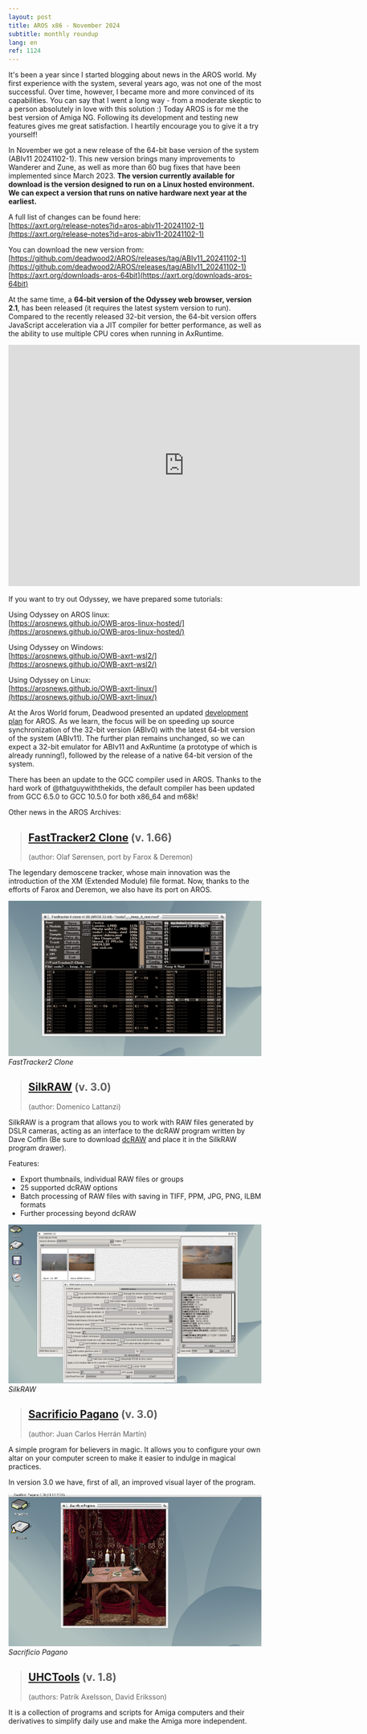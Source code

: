 ```yaml
---
layout: post
title: AROS x86 - November 2024
subtitle: monthly roundup
lang: en
ref: 1124
---
```


It's been a year since I started blogging about news in the AROS world. My first experience with the system, several years ago, was not one of the most successful. Over time, however, I became more and more convinced of its capabilities. You can say that I went a long way - from a moderate skeptic to a person absolutely in love with this solution :) Today AROS is for me the best version of Amiga NG. Following its development and testing new features gives me great satisfaction. I heartily encourage you to give it a try yourself!  

In November we got a new release of the 64-bit base version of the system (ABIv11 20241102-1). This new version brings many improvements to Wanderer and Zune, as well as more than 60 bug fixes that have been implemented since March 2023. **The version currently available for download is the version designed to run on a Linux hosted environment. We can expect a version that runs on native hardware next year at the earliest.** 

A full list of changes can be found here:  
[https://axrt.org/release-notes?id=aros-abiv11-20241102-1](https://axrt.org/release-notes?id=aros-abiv11-20241102-1)  

You can download the new version from:  
[https://github.com/deadwood2/AROS/releases/tag/ABIv11_20241102-1](https://github.com/deadwood2/AROS/releases/tag/ABIv11_20241102-1)  
[https://axrt.org/downloads-aros-64bit](https://axrt.org/downloads-aros-64bit) 

At the same time, a **64-bit version of the Odyssey web browser, version 2.1**, has been released (it requires the latest system version to run). Compared to the recently released 32-bit version, the 64-bit version offers JavaScript acceleration via a JIT compiler for better performance, as well as the ability to use multiple CPU cores when running in AxRuntime.
  
<div class="embed-container">
<iframe width="700" height="480" src="https://www.youtube.com/embed/haT1RsF7ZyM" frameborder="0"> </iframe>
</div>  

If you want to try out Odyssey, we have prepared some tutorials:  

Using Odyssey on AROS linux:  
[https://arosnews.github.io/OWB-aros-linux-hosted/](https://arosnews.github.io/OWB-aros-linux-hosted/)

Using Odyssey on Windows:  
[https://arosnews.github.io/OWB-axrt-wsl2/](https://arosnews.github.io/OWB-axrt-wsl2/)

Using Odyssey on Linux:  
[https://arosnews.github.io/OWB-axrt-linux/](https://arosnews.github.io/OWB-axrt-linux/)

At the Aros World forum, Deadwood presented an updated [development plan](https://www.arosworld.org/infusions/forum/viewthread.php?thread_id=1114&rowstart=20#post_6834) for AROS. As we learn, the focus will be on speeding up source synchronization of the 32-bit version (ABIv0) with the latest 64-bit version of the system (ABIv11). The further plan remains unchanged, so we can expect a 32-bit emulator for ABIv11 and AxRuntime (a prototype of which is already running!), followed by the release of a native 64-bit version of the system.  

There has been an update to the GCC compiler used in AROS. Thanks to the hard work of @thatguywiththekids, the default compiler has been updated from GCC 6.5.0 to GCC 10.5.0 for both x86_64 and m68k!

Other news in the AROS Archives:  

> ## [FastTracker2 Clone](https://archives.aros-exec.org/?function=showfile&file=audio/tracker/ft2clone166.i386-aros.zip) (v. 1.66)
> (author:	Olaf Sørensen, port by Farox & Deremon)

The legendary demoscene tracker, whose main innovation was the introduction of the XM (Extended Module) file format. Now, thanks to the efforts of Farox and Deremon, we also have its port on AROS. 

![FastTracker2 Clone](/assets/img/1124/ft2clone.png)
*FastTracker2 Clone*

> ## [SilkRAW](https://archives.aros-exec.org/?function=showfile&file=graphics/misc/silkraw_aros.lha) (v. 3.0)
> (author:	Domenico Lattanzi)

SilkRAW is a program that allows you to work with RAW files generated by DSLR cameras, acting as an interface to the dcRAW program written by Dave Coffin (Be sure to download [dcRAW](https://archives.aros-exec.org/?function=showfile&file=graphics/convert/dcraw.i386-aros.zip) and place it in the SilkRAW program drawer). 

Features:  
- Export thumbnails, individual RAW files or groups
- 25 supported dcRAW options
- Batch processing of RAW files with saving in TIFF, PPM, JPG, PNG, ILBM formats
- Further processing beyond dcRAW  

![SilkRAW](/assets/img/1124/silkraw.png)
*SilkRAW*

> ## [Sacrificio Pagano](https://archives.aros-exec.org/?function=showfile&file=utility/misc/sacrificiopagano.lha) (v. 3.0)
> (author: Juan Carlos Herrán Martín)

A simple program for believers in magic. It allows you to configure your own altar on your computer screen to make it easier to indulge in magical practices.

In version 3.0 we have, first of all, an improved visual layer of the program.


![Sacrificio Pagano](/assets/img/1124/spagano.jpg)
*Sacrificio Pagano*

> ## [UHCTools](https://archives.aros-exec.org/?function=showfile&file=utility/misc/uhctools.i386-aros.lha) (v. 1.8)
> (authors: Patrik Axelsson, David Eriksson)

It is a collection of programs and scripts for Amiga computers and their derivatives to simplify daily use and make the Amiga more independent.


